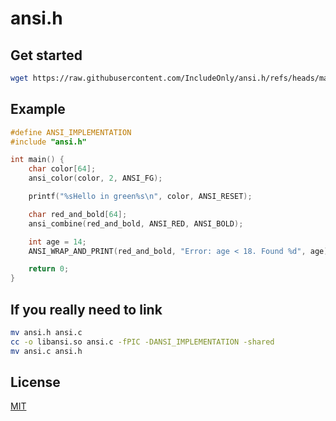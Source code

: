 # ansi.h

## Get started

```bash
wget https://raw.githubusercontent.com/IncludeOnly/ansi.h/refs/heads/main/ansi.h
```

## Example

```c
#define ANSI_IMPLEMENTATION
#include "ansi.h"

int main() {
    char color[64];
    ansi_color(color, 2, ANSI_FG);

    printf("%sHello in green%s\n", color, ANSI_RESET);

    char red_and_bold[64];
    ansi_combine(red_and_bold, ANSI_RED, ANSI_BOLD);

    int age = 14;
    ANSI_WRAP_AND_PRINT(red_and_bold, "Error: age < 18. Found %d", age);

    return 0;
}
```

## If you really need to link

```bash
mv ansi.h ansi.c
cc -o libansi.so ansi.c -fPIC -DANSI_IMPLEMENTATION -shared
mv ansi.c ansi.h
```

## License

[MIT](./LICENSE)
